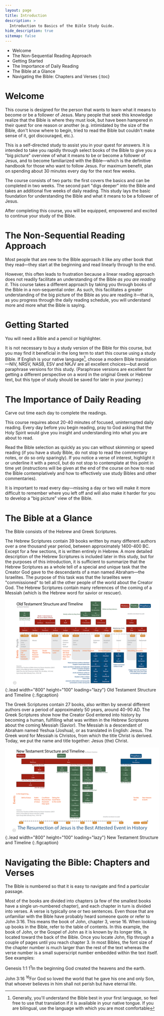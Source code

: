 ```yaml
---
layout: page
title: Introduction
description: >
  Introduction to Basics of the Bible Study Guide.
hide_description: true
sitemap: false
---
```

* Welcome
* The Non-Sequential Reading Approach
* Getting Started
* The Importance of Daily Reading
* The Bible at a Glance
* Navigating the Bible: Chapters and Verses 
{:toc}


# Welcome 
This course is designed for the person that wants to learn what it means to become or be a follower of Jesus. Many people that seek this knowledge realize that the Bible is where they must look, but have been hampered in their quest for one reason or another (e.g. intimidated by the size of the Bible, don't know where to begin, tried to read the Bible but couldn't make sense of it, got discouraged, etc.).

This is a <span class="bbsg_highlight">self-directed study</span> to assist you in your quest for answers. It is intended to take you rapidly through select books of the Bible to give you a "<span class="bbsg_highlight">big picture</span>" overview of what it means to be or become a follower of Jesus, and to become familiarized with the Bible—which is the definitive handbook for those who want to follow Jesus. For maximum benefit, plan on spending about <span class="bbsg_highlight">30 minutes</span> every day for the next few weeks.

The course consists of <span class="bbsg_highlight">two parts</span>: the first covers the basics and can be completed in two weeks. The second part "digs deeper" into the Bible and takes an additional five weeks of daily reading. This study lays the basic foundation for understanding the Bible and what it means to be a follower of Jesus.

After completing this course, you will be <span class="bbsg_highlight">equipped, empowered</span> and <span class="bbsg_highlight">excited</span> to continue your study of the Bible.

# The Non-Sequential Reading Approach
Most people that are new to the Bible approach it like any other book that they read—they start at the beginning and read linearly through to the end. 

However, this often leads to frustration because a linear reading approach does not readily facilitate an understanding of the Bible *<span class="bbsg_highlight">as you are reading it</span>*. This course takes a different approach by taking you through books of the Bible in a <span class="bbsg_highlight">non-sequential</span> order. As such, this facilitates a <span class="bbsg_highlight">greater understanding</span> of the big picture of the Bible as you are reading it—that is, as you progress through the daily reading schedule, you will understand more and more what the Bible is saying.

# Getting Started
You will need a <span class="bbsg_highlight">Bible</span> and a <span class="bbsg_highlight">pencil</span> or <span class="bbsg_highlight">highlighter</span>.

It is not necessary to buy a study version of the Bible for this course, but you may find it beneficial in the long term to start this course using a study Bible. If English is your native language[^1], choose a modern Bible translation—NIV, NRSV, NASB, ESV and NKJV are all excellent choices—but avoid paraphrase versions for this study. (Paraphrase versions are excellent for getting a different perspective on a word in the original Greek or Hebrew text, but this type of study should be saved for later in your journey.)

[^1]: Generally, you'll understand the Bible best in your first language, so feel free to use that translation if it is available in your native tongue. If you are bilingual, use the language with which you are most comfortable

# The Importance of Daily Reading
Carve out time <span class="bbsg_highlight">each day</span> to complete the readings.

This course requires about <span class="bbsg_highlight">20-40</span> minutes of focused, <span class="bbsg_highlight">uninterrupted daily reading</span>. Every day before you begin reading, pray to God asking that the Holy Spirit would give you insight and understanding into what you are about to read.

Read the Bible selection <span class="bbsg_highlight">as quickly as you can</span> without skimming or speed reading (if you have a study Bible, <span class="bbsg_highlight">do not stop</span> to read the commentary notes, or do so only sparingly). If you notice a verse of interest, highlight it or underline it with a pencil, but do not stop to contemplate at this point in time yet (instructions will be given at the end of the course on how to read the Bible contemplatively and how to effectively use study Bibles and other commentaries).

It is important to <span class="bbsg_highlight">read every day</span>—missing a day or two will make it more difficult to remember where you left off and will also make it harder for you to develop a "big picture" view of the Bible.

# The Bible at a Glance
The Bible consists of the <span class="bbsg_highlight">Hebrew</span> and <span class="bbsg_highlight">Greek</span> Scriptures.

The <span class="bbsg_highlight">Hebrew</span> Scriptures contain <span class="bbsg_highlight">39 books</span> written by many different authors over a one thousand year period, between approximately 1400-400 BC. Except for a few sections, it is written entirely in Hebrew. A more detailed description of the Hebrew Scriptures is included later in this study, but for the purposes of this introduction, it is sufficient to summarize that the Hebrew Scriptures as a whole tell of a special and unique task that the Creator God gave to the descendants of a man named Abraham—the <span class="bbsg_highlight">Israelites</span>. The purpose of this task was that the Israelites were "commissioned" to tell all the other people of the world about the <span class="bbsg_highlight">Creator God</span>. The Hebrew Scriptures contain many references of the coming of a Messiah (which is the Hebrew word for savior or rescuer).

![Full-width image](../assets/img/projects/bst.png){:.lead width="800" height="100" loading="lazy"}
Old Testament Structure and Timeline
{:.figcaption}

The <span class="bbsg_highlight">Greek</span> Scriptures contain <span class="bbsg_highlight">27 books</span>, also written by several different authors over a period of approximately 50 years, around 40-90 AD. The Greek Scriptures show how the Creator God entered into history by becoming a human, fulfilling what was written in the Hebrew Scriptures about the coming <span class="bbsg_highlight">Messiah</span> (Savior). The Messiah is a descendant of Abraham named Yeshua (Joshua), or as translated in English: Jesus. The Greek word for Messiah is Christos, from which the title <span class="bbsg_highlight">Christ</span> is derived. Today, we put the name and title together: Jesus (the) Christ.

![Full-width image](../assets/img/projects/bstnt.png){:.lead width="800" height="100" loading="lazy"}
New Testament Structure and Timeline
{:.figcaption}

# Navigating the Bible: Chapters and Verses
The Bible is <span class="bbsg_highlight">numbered</span> so that it is easy to navigate and find a particular passage.

Most of the books are divided into <span class="bbsg_highlight">chapters</span> (a few of the smallest books have a single un-numbered chapter), and each chapter in turn is divided into <span class="bbsg_highlight">verses</span>. A verse is typically one or two sentences. Even those that are unfamiliar with the Bible have probably heard someone quote or refer to <span class="bbsg_highlight">John 3:16</span>. This means the book of <span class="bbsg_highlight">John, chapter 3, verse 16</span>. When looking up books in the Bible, refer to the table of contents. In this example, the book of John, or the Gospel of John as it is known by its longer title, is located toward the back of the Bible. Once you locate John, flip through a couple of pages until you reach chapter 3. In most Bibles, the font size of the chapter number is much larger than the rest of the text whereas the verse number is a small superscript number embedded within the text itself. <span class="bbsg_highlight">See examples:</span>

<span class="bbsg_highlight">Genesis 1:1</span>	1<sup>1</sup>In the beginning God created the heavens and the earth.  

<span class="bbsg_highlight">John 3:16</span>	<sup>16</sup>For God so loved the world that he gave his one and only Son, that whoever believes in him shall not perish but have eternal life.

